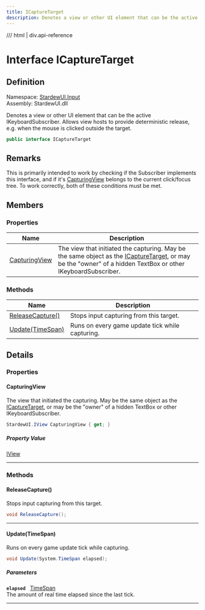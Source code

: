 ```yaml
---
title: ICaptureTarget
description: Denotes a view or other UI element that can be the active IKeyboardSubscriber. Allows view hosts to provide deterministic release, e.g. when the mouse is clicked outside the target.
---
```


<link rel="stylesheet" href="/StardewUI/stylesheets/reference.css" />

/// html | div.api-reference

# Interface ICaptureTarget

## Definition

<div class="api-definition" markdown>

Namespace: [StardewUI.Input](index.md)  
Assembly: StardewUI.dll  

</div>

Denotes a view or other UI element that can be the active IKeyboardSubscriber. Allows view hosts to provide deterministic release, e.g. when the mouse is clicked outside the target.

```cs
public interface ICaptureTarget
```

## Remarks

This is primarily intended to work by checking if the Subscriber implements this interface, and if it's [CapturingView](icapturetarget.md#capturingview) belongs to the current click/focus tree. To work correctly, both of these conditions must be met.

## Members

### Properties

 | Name | Description |
| --- | --- |
| [CapturingView](#capturingview) | The view that initiated the capturing. May be the same object as the [ICaptureTarget](icapturetarget.md), or may be the "owner" of a hidden TextBox or other IKeyboardSubscriber. | 

### Methods

 | Name | Description |
| --- | --- |
| [ReleaseCapture()](#releasecapture) | Stops input capturing from this target. | 
| [Update(TimeSpan)](#updatetimespan) | Runs on every game update tick while capturing. | 

## Details

### Properties

#### CapturingView

The view that initiated the capturing. May be the same object as the [ICaptureTarget](icapturetarget.md), or may be the "owner" of a hidden TextBox or other IKeyboardSubscriber.

```cs
StardewUI.IView CapturingView { get; }
```

##### Property Value

[IView](../iview.md)

-----

### Methods

#### ReleaseCapture()

Stops input capturing from this target.

```cs
void ReleaseCapture();
```

-----

#### Update(TimeSpan)

Runs on every game update tick while capturing.

```cs
void Update(System.TimeSpan elapsed);
```

##### Parameters

**`elapsed`** &nbsp; [TimeSpan](https://learn.microsoft.com/en-us/dotnet/api/system.timespan)  
The amount of real time elapsed since the last tick.

-----

